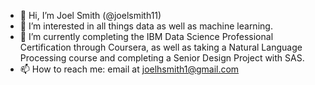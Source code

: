 - 👋 Hi, I’m Joel Smith (@joelsmith11)
- 👀 I’m interested in all things data as well as machine learning.
- 🌱 I’m currently completing the IBM Data Science Professional Certification through Coursera, as well as taking a Natural Language Processing course and completing a Senior Design Project with SAS.
- 📫 How to reach me: email at joelhsmith1@gmail.com

<!---
joelsmith11/joelsmith11 is a ✨ special ✨ repository because its `README.md` (this file) appears on your GitHub profile.
You can click the Preview link to take a look at your changes.
--->
